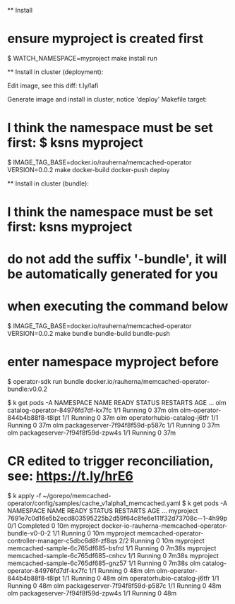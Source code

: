 ** Install

# ensure myproject is created first
$ WATCH_NAMESPACE=myproject make install run

** Install in cluster (deployment):

Edit image, see this diff: t.ly/lafi

Generate image and install in cluster, notice 'deploy' Makefile target:

# I think the namespace must be set first: $ ksns myproject
$ IMAGE_TAG_BASE=docker.io/rauherna/memcached-operator VERSION=0.0.2 make docker-build docker-push deploy

** Install in cluster (bundle):

# I think the namespace must be set first: ksns myproject
# do not add the suffix '-bundle', it will be automatically generated for you
# when executing the command below
$ IMAGE_TAG_BASE=docker.io/rauherna/memcached-operator VERSION=0.0.2 make bundle bundle-build bundle-push
# enter namespace myproject before
$ operator-sdk run bundle docker.io/rauherna/memcached-operator-bundle:v0.0.2

$ k get pods -A
NAMESPACE     NAME                                READY   STATUS    RESTARTS        AGE
...
olm           catalog-operator-84976fd7df-kx7fc   1/1     Running   0               37m
olm           olm-operator-844b4b88f8-t8lpt       1/1     Running   0               37m
olm           operatorhubio-catalog-j6tfr         1/1     Running   0               37m
olm           packageserver-7f94f8f59d-p587c      1/1     Running   0               37m
olm           packageserver-7f94f8f59d-zpw4s      1/1     Running   0               37m

# CR edited to trigger reconciliation, see: https://t.ly/hrE6
$ k apply -f ~/gorepo/memcached-operator/config/samples/cache_v1alpha1_memcached.yaml
$ k get pods -A
NAMESPACE     NAME                                                              READY   STATUS      RESTARTS        AGE
...
myproject     7691e7c0d16e5b2ecd803595225b2d59f64c8fe6e111f32d73708c--1-4h99p   0/1     Completed   0               10m
myproject     docker-io-rauherna-memcached-operator-bundle-v0-0-2               1/1     Running     0               10m
myproject     memcached-operator-controller-manager-c5dbc6d8f-zf8qs             2/2     Running     0               10m
myproject     memcached-sample-6c765df685-bsfrd                                 1/1     Running     0               7m38s
myproject     memcached-sample-6c765df685-cnhcv                                 1/1     Running     0               7m38s
myproject     memcached-sample-6c765df685-gnz57                                 1/1     Running     0               7m38s
olm           catalog-operator-84976fd7df-kx7fc                                 1/1     Running     0               48m
olm           olm-operator-844b4b88f8-t8lpt                                     1/1     Running     0               48m
olm           operatorhubio-catalog-j6tfr                                       1/1     Running     0               48m
olm           packageserver-7f94f8f59d-p587c                                    1/1     Running     0               48m
olm           packageserver-7f94f8f59d-zpw4s                                    1/1     Running     0               48m
